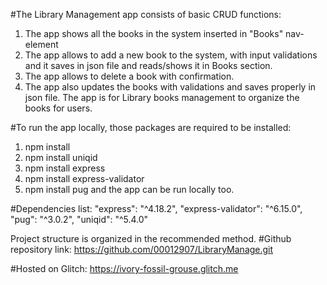 #The Library Management app consists of basic CRUD functions:
1. The app shows all the books in the system inserted in "Books" nav-element
2. The app allows to add a new book to the system, with input validations and it saves in json file and reads/shows it in Books section.
3. The app allows to delete a book with confirmation.
4. The app also updates the books with validations and saves properly in json file.
The app is for Library books management to organize the books for users.

#To run the app locally,
 those packages are required to be installed:
1. npm install
2. npm install uniqid
3. npm install express
4. npm install express-validator
5. npm install pug 
 and the app can be run locally too.

 #Dependencies list:
    "express": "^4.18.2",
    "express-validator": "^6.15.0",
    "pug": "^3.0.2",
    "uniqid": "^5.4.0"



Project structure is organized in the recommended method.
#Github repository link:
https://github.com/00012907/LibraryManage.git

#Hosted on Glitch: 
https://ivory-fossil-grouse.glitch.me
